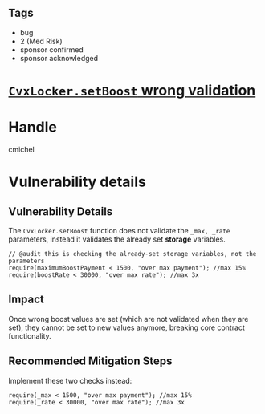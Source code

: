 ## Tags

- bug
- 2 (Med Risk)
- sponsor confirmed
- sponsor acknowledged

# [`CvxLocker.setBoost` wrong validation](https://github.com/code-423n4/2021-09-bvecvx-findings/issues/51) 

# Handle

cmichel


# Vulnerability details

## Vulnerability Details
The `CvxLocker.setBoost` function does not validate the `_max, _rate` parameters, instead it validates the already set **storage** variables.

```solidity
// @audit this is checking the already-set storage variables, not the parameters
require(maximumBoostPayment < 1500, "over max payment"); //max 15%
require(boostRate < 30000, "over max rate"); //max 3x
```

## Impact
Once wrong boost values are set (which are not validated when they are set), they cannot be set to new values anymore, breaking core contract functionality.

## Recommended Mitigation Steps
Implement these two checks instead:

```solidity
require(_max < 1500, "over max payment"); //max 15%
require(_rate < 30000, "over max rate"); //max 3x
```


